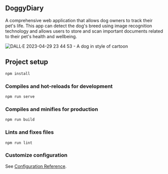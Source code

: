 ## DoggyDiary

A comprehensive web application that allows dog owners to track their pet's life. This app can detect the dog's breed using image recognition technology and allows users to store and scan important documents related to their pet's health and wellbeing.

![DALL·E 2023-04-29 23 44 53 - A dog in style of cartoon](https://user-images.githubusercontent.com/27158937/235325463-a333f40e-ace1-483a-a9ab-2f808683f221.png)


## Project setup
```
npm install
```

### Compiles and hot-reloads for development
```
npm run serve
```

### Compiles and minifies for production
```
npm run build
```

### Lints and fixes files
```
npm run lint
```

### Customize configuration
See [Configuration Reference](https://cli.vuejs.org/config/).
